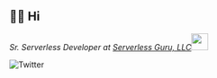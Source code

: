 <h2> 👋🏾 Hi </h2>


<p><em>Sr. Serverless Developer at <a href="https://www.serverlessguru.com/">Serverless Guru, LLC</a><img src="https://media.giphy.com/media/WUlplcMpOCEmTGBtBW/giphy.gif" width="30"> 

</em></p>

![Twitter](https://img.shields.io/twitter/url?label=Twitter&style=social&url=https%3A%2F%2Ftwitter.com%2Fgjyoungjr)





<!---
gjyoungjr/gjyoungjr is a ✨ special ✨ repository because its `README.md` (this file) appears on your GitHub profile.
You can click the Preview link to take a look at your changes.
--->
